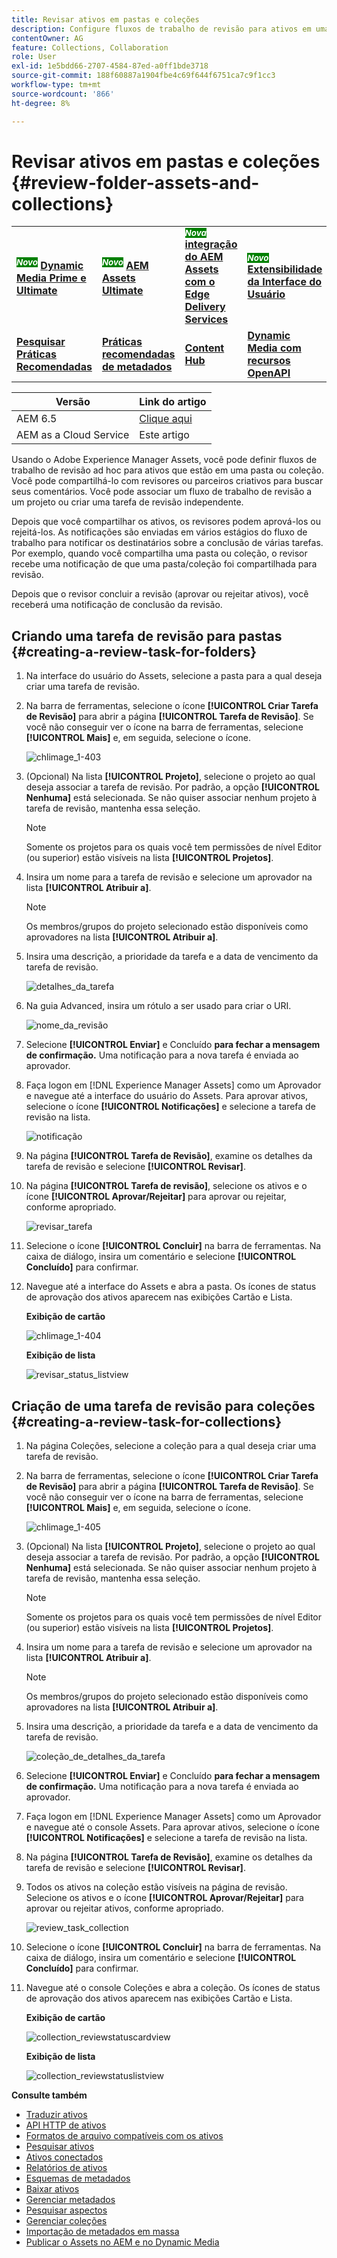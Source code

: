 ```yaml
---
title: Revisar ativos em pastas e coleções
description: Configure fluxos de trabalho de revisão para ativos em uma pasta ou coleção e compartilhe-os com revisores ou parceiros criativos para buscar feedback.
contentOwner: AG
feature: Collections, Collaboration
role: User
exl-id: 1e5bdd66-2707-4584-87ed-a0ff1bde3718
source-git-commit: 188f60887a1904fbe4c69f644f6751ca7c9f1cc3
workflow-type: tm+mt
source-wordcount: '866'
ht-degree: 8%

---
```


# Revisar ativos em pastas e coleções {#review-folder-assets-and-collections}

<table>
    <tr>
        <td>
            <sup style= "background-color:#008000; color:#FFFFFF; font-weight:bold"><i>Novo</i></sup> <a href="/help/assets/dynamic-media/dm-prime-ultimate.md"><b>Dynamic Media Prime e Ultimate</b></a>
        </td>
        <td>
            <sup style= "background-color:#008000; color:#FFFFFF; font-weight:bold"><i>Novo</i></sup> <a href="/help/assets/assets-ultimate-overview.md"><b>AEM Assets Ultimate</b></a>
        </td>
        <td>
            <sup style= "background-color:#008000; color:#FFFFFF; font-weight:bold"><i>Nova</i></sup> <a href="/help/assets/integrate-aem-assets-edge-delivery-services.md"><b>integração do AEM Assets com o Edge Delivery Services</b></a>
        </td>
        <td>
            <sup style= "background-color:#008000; color:#FFFFFF; font-weight:bold"><i>Novo</i></sup> <a href="/help/assets/aem-assets-view-ui-extensibility.md"><b>Extensibilidade da Interface do Usuário</b></a>
        </td>
          <td>
            <sup style= "background-color:#008000; color:#FFFFFF; font-weight:bold"><i>Novo</i></sup> <a href="/help/assets/dynamic-media/enable-dynamic-media-prime-and-ultimate.md"><b>Habilitar o Dynamic Media Prime e o Ultimate</b></a>
        </td>
    </tr>
    <tr>
        <td>
            <a href="/help/assets/search-best-practices.md"><b>Pesquisar Práticas Recomendadas</b></a>
        </td>
        <td>
            <a href="/help/assets/metadata-best-practices.md"><b>Práticas recomendadas de metadados</b></a>
        </td>
        <td>
            <a href="/help/assets/product-overview.md"><b>Content Hub</b></a>
        </td>
        <td>
            <a href="/help/assets/dynamic-media-open-apis-overview.md"><b>Dynamic Media com recursos OpenAPI</b></a>
        </td>
        <td>
            <a href="https://developer.adobe.com/experience-cloud/experience-manager-apis/"><b>documentação para desenvolvedores do AEM Assets</b></a>
        </td>
    </tr>
</table>

| Versão | Link do artigo |
| -------- | ---------------------------- |
| AEM 6.5 | [Clique aqui](https://experienceleague.adobe.com/docs/experience-manager-65/assets/using/bulk-approval.html?lang=en) |
| AEM as a Cloud Service | Este artigo |

Usando o Adobe Experience Manager Assets, você pode definir fluxos de trabalho de revisão ad hoc para ativos que estão em uma pasta ou coleção. Você pode compartilhá-lo com revisores ou parceiros criativos para buscar seus comentários. Você pode associar um fluxo de trabalho de revisão a um projeto ou criar uma tarefa de revisão independente.

Depois que você compartilhar os ativos, os revisores podem aprová-los ou rejeitá-los. As notificações são enviadas em vários estágios do fluxo de trabalho para notificar os destinatários sobre a conclusão de várias tarefas. Por exemplo, quando você compartilha uma pasta ou coleção, o revisor recebe uma notificação de que uma pasta/coleção foi compartilhada para revisão.

Depois que o revisor concluir a revisão (aprovar ou rejeitar ativos), você receberá uma notificação de conclusão da revisão.

## Criando uma tarefa de revisão para pastas {#creating-a-review-task-for-folders}

1. Na interface do usuário do Assets, selecione a pasta para a qual deseja criar uma tarefa de revisão.
1. Na barra de ferramentas, selecione o ícone **[!UICONTROL Criar Tarefa de Revisão]** para abrir a página **[!UICONTROL Tarefa de Revisão]**. Se você não conseguir ver o ícone na barra de ferramentas, selecione **[!UICONTROL Mais]** e, em seguida, selecione o ícone.

   ![chlimage_1-403](assets/chlimage_1-403.png)

1. (Opcional) Na lista **[!UICONTROL Projeto]**, selecione o projeto ao qual deseja associar a tarefa de revisão. Por padrão, a opção **[!UICONTROL Nenhuma]** está selecionada. Se não quiser associar nenhum projeto à tarefa de revisão, mantenha essa seleção.

   >[!NOTE]
   >
   >Somente os projetos para os quais você tem permissões de nível Editor (ou superior) estão visíveis na lista **[!UICONTROL Projetos]**.

1. Insira um nome para a tarefa de revisão e selecione um aprovador na lista **[!UICONTROL Atribuir a]**.

   >[!NOTE]
   >
   >Os membros/grupos do projeto selecionado estão disponíveis como aprovadores na lista **[!UICONTROL Atribuir a]**.

1. Insira uma descrição, a prioridade da tarefa e a data de vencimento da tarefa de revisão.

   ![detalhes_da_tarefa](assets/task_details.png)

1. Na guia Advanced, insira um rótulo a ser usado para criar o URI.

   ![nome_da_revisão](assets/review_name.png)

1. Selecione **[!UICONTROL Enviar]** e Concluído **para fechar a mensagem de confirmação.** Uma notificação para a nova tarefa é enviada ao aprovador.
1. Faça logon em [!DNL Experience Manager Assets] como um Aprovador e navegue até a interface do usuário do Assets. Para aprovar ativos, selecione o ícone **[!UICONTROL Notificações]** e selecione a tarefa de revisão na lista.

   ![notificação](assets/notification.png)

1. Na página **[!UICONTROL Tarefa de Revisão]**, examine os detalhes da tarefa de revisão e selecione **[!UICONTROL Revisar]**.
1. Na página **[!UICONTROL Tarefa de revisão]**, selecione os ativos e o ícone **[!UICONTROL Aprovar/Rejeitar]** para aprovar ou rejeitar, conforme apropriado.

   ![revisar_tarefa](assets/review_task.png)

1. Selecione o ícone **[!UICONTROL Concluir]** na barra de ferramentas. Na caixa de diálogo, insira um comentário e selecione **[!UICONTROL Concluído]** para confirmar.
1. Navegue até a interface do Assets e abra a pasta. Os ícones de status de aprovação dos ativos aparecem nas exibições Cartão e Lista.

   **Exibição de cartão**

   ![chlimage_1-404](assets/chlimage_1-404.png)

   **Exibição de lista**

   ![revisar_status_listview](assets/review_status_listview.png)

## Criação de uma tarefa de revisão para coleções {#creating-a-review-task-for-collections}

1. Na página Coleções, selecione a coleção para a qual deseja criar uma tarefa de revisão.
1. Na barra de ferramentas, selecione o ícone **[!UICONTROL Criar Tarefa de Revisão]** para abrir a página **[!UICONTROL Tarefa de Revisão]**. Se você não conseguir ver o ícone na barra de ferramentas, selecione **[!UICONTROL Mais]** e, em seguida, selecione o ícone.

   ![chlimage_1-405](assets/chlimage_1-405.png)

1. (Opcional) Na lista **[!UICONTROL Projeto]**, selecione o projeto ao qual deseja associar a tarefa de revisão. Por padrão, a opção **[!UICONTROL Nenhuma]** está selecionada. Se não quiser associar nenhum projeto à tarefa de revisão, mantenha essa seleção.

   >[!NOTE]
   >
   >Somente os projetos para os quais você tem permissões de nível Editor (ou superior) estão visíveis na lista **[!UICONTROL Projetos]**.

1. Insira um nome para a tarefa de revisão e selecione um aprovador na lista **[!UICONTROL Atribuir a]**.

   >[!NOTE]
   >
   >Os membros/grupos do projeto selecionado estão disponíveis como aprovadores na lista **[!UICONTROL Atribuir a]**.

1. Insira uma descrição, a prioridade da tarefa e a data de vencimento da tarefa de revisão.

   ![coleção_de_detalhes_da_tarefa](assets/task_details-collection.png)

1. Selecione **[!UICONTROL Enviar]** e Concluído **para fechar a mensagem de confirmação.** Uma notificação para a nova tarefa é enviada ao aprovador.
1. Faça logon em [!DNL Experience Manager Assets] como um Aprovador e navegue até o console Assets. Para aprovar ativos, selecione o ícone **[!UICONTROL Notificações]** e selecione a tarefa de revisão na lista.
1. Na página **[!UICONTROL Tarefa de Revisão]**, examine os detalhes da tarefa de revisão e selecione **[!UICONTROL Revisar]**.
1. Todos os ativos na coleção estão visíveis na página de revisão. Selecione os ativos e o ícone **[!UICONTROL Aprovar/Rejeitar]** para aprovar ou rejeitar ativos, conforme apropriado.

   ![review_task_collection](assets/review_task_collection.png)

1. Selecione o ícone **[!UICONTROL Concluir]** na barra de ferramentas. Na caixa de diálogo, insira um comentário e selecione **[!UICONTROL Concluído]** para confirmar.
1. Navegue até o console Coleções e abra a coleção. Os ícones de status de aprovação dos ativos aparecem nas exibições Cartão e Lista.

   **Exibição de cartão**

   ![collection_reviewstatuscardview](assets/collection_reviewstatuscardview.png)

   **Exibição de lista**

   ![collection_reviewstatuslistview](assets/collection_reviewstatuslistview.png)

**Consulte também**

* [Traduzir ativos](translate-assets.md)
* [API HTTP de ativos](mac-api-assets.md)
* [Formatos de arquivo compatíveis com os ativos](file-format-support.md)
* [Pesquisar ativos](search-assets.md)
* [Ativos conectados](use-assets-across-connected-assets-instances.md)
* [Relatórios de ativos](asset-reports.md)
* [Esquemas de metadados](metadata-schemas.md)
* [Baixar ativos](download-assets-from-aem.md)
* [Gerenciar metadados](manage-metadata.md)
* [Pesquisar aspectos](search-facets.md)
* [Gerenciar coleções](manage-collections.md)
* [Importação de metadados em massa](metadata-import-export.md)
* [Publicar o Assets no AEM e no Dynamic Media](/help/assets/publish-assets-to-aem-and-dm.md)
